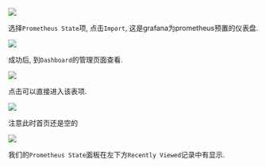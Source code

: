 ![](https://gitee.com/generals-space/gitimg/raw/master/c9635b2e24ec5c30a44d045e358babb2.png)

选择`Prometheus State`项, 点击`Import`, 这是grafana为prometheus预置的仪表盘.

![](https://gitee.com/generals-space/gitimg/raw/master/dde649f9b7f5475ae8ce72a3062110d8.png)

成功后, 到`Dashboard`的管理页面查看.

![](https://gitee.com/generals-space/gitimg/raw/master/f66a31c64f1989512f4bce4e56ecde60.png)

点击可以直接进入该表项.

![](https://gitee.com/generals-space/gitimg/raw/master/05e11d1e299d92d24d7a906188e85056.png)

注意此时首页还是空的

![](https://gitee.com/generals-space/gitimg/raw/master/cc88cd1f4914aebedde3345ebe9a2859.png)

我们的`Prometheus State`面板在左下方`Recently Viewed`记录中有显示.

